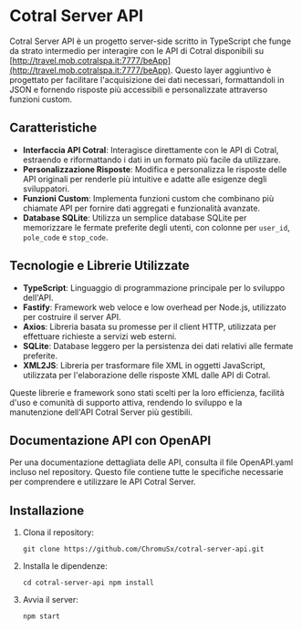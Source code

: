 # Cotral Server API

Cotral Server API è un progetto server-side scritto in TypeScript che funge da strato intermedio per interagire con le API di Cotral disponibili su [http://travel.mob.cotralspa.it:7777/beApp](http://travel.mob.cotralspa.it:7777/beApp). Questo layer aggiuntivo è progettato per facilitare l'acquisizione dei dati necessari, formattandoli in JSON e fornendo risposte più accessibili e personalizzate attraverso funzioni custom.

## Caratteristiche

- **Interfaccia API Cotral**: Interagisce direttamente con le API di Cotral, estraendo e riformattando i dati in un formato più facile da utilizzare.
- **Personalizzazione Risposte**: Modifica e personalizza le risposte delle API originali per renderle più intuitive e adatte alle esigenze degli sviluppatori.
- **Funzioni Custom**: Implementa funzioni custom che combinano più chiamate API per fornire dati aggregati e funzionalità avanzate.
- **Database SQLite**: Utilizza un semplice database SQLite per memorizzare le fermate preferite degli utenti, con colonne per `user_id`, `pole_code` e `stop_code`.

## Tecnologie e Librerie Utilizzate

- **TypeScript**: Linguaggio di programmazione principale per lo sviluppo dell'API.
- **Fastify**: Framework web veloce e low overhead per Node.js, utilizzato per costruire il server API.
- **Axios**: Libreria basata su promesse per il client HTTP, utilizzata per effettuare richieste a servizi web esterni.
- **SQLite**: Database leggero per la persistenza dei dati relativi alle fermate preferite.
- **XML2JS**: Libreria per trasformare file XML in oggetti JavaScript, utilizzata per l'elaborazione delle risposte XML dalle API di Cotral.

Queste librerie e framework sono stati scelti per la loro efficienza, facilità d'uso e comunità di supporto attiva, rendendo lo sviluppo e la manutenzione dell'API Cotral Server più gestibili.

## Documentazione API con OpenAPI
Per una documentazione dettagliata delle API, consulta il file OpenAPI.yaml incluso nel repository. Questo file contiene tutte le specifiche necessarie per comprendere e utilizzare le API Cotral Server.

## Installazione 

1. Clona il repository: 
   
	 `git clone https://github.com/ChromuSx/cotral-server-api.git`

3. Installa le dipendenze:
   
    `cd cotral-server-api npm install`

3. Avvia il server:
   
    `npm start`
